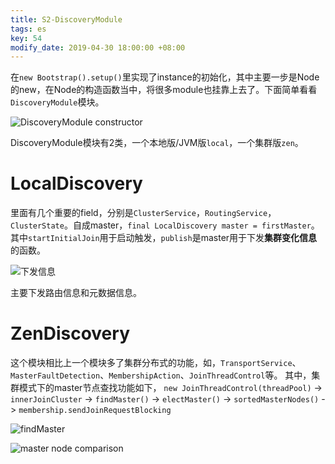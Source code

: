```yaml
---
title: S2-DiscoveryModule
tags: es
key: 54
modify_date: 2019-04-30 18:00:00 +08:00
---
```


在`new Bootstrap().setup()`里实现了instance的初始化，其中主要一步是Node的new，在Node的构造函数当中，将很多module也挂靠上去了。下面简单看看`DiscoveryModule`模块。

![DiscoveryModule constructor](https://upload-images.jianshu.io/upload_images/2189341-03390cc1ecaebff0.png)

DiscoveryModule模块有2类，一个本地版/JVM版`local`，一个集群版`zen`。

# LocalDiscovery
里面有几个重要的field，分别是`ClusterService`，`RoutingService`，`ClusterState`。自成master，`final LocalDiscovery master = firstMaster`。其中`startInitialJoin`用于启动触发，`publish`是master用于下发**集群变化信息**的函数。

![下发信息](https://upload-images.jianshu.io/upload_images/2189341-2dd3ccefff2241e8.png)


主要下发路由信息和元数据信息。

# ZenDiscovery
这个模块相比上一个模块多了集群分布式的功能，如，`TransportService`、`MasterFaultDetection`、`MembershipAction`、`JoinThreadControl`等。
其中，集群模式下的master节点查找功能如下，
`new JoinThreadControl(threadPool)` -> `innerJoinCluster` -> `findMaster()` -> `electMaster()` -> `sortedMasterNodes()` -> `membership.sendJoinRequestBlocking`

![findMaster](https://upload-images.jianshu.io/upload_images/2189341-c555f287970d990d.png)

![master node comparison](https://upload-images.jianshu.io/upload_images/2189341-5ad22758c4961194.png)

